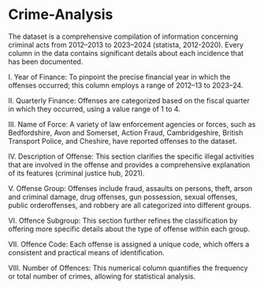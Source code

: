 # Crime-Analysis

The dataset is a comprehensive compilation of information concerning criminal acts from
2012–2013 to 2023–2024 (statista, 2012-2020). Every column in the data contains
significant details about each incidence that has been documented.

I. Year of Finance: To pinpoint the precise financial year in which the offenses
occurred; this column employs a range of 2012–13 to 2023–24.

II. Quarterly Finance: Offenses are categorized based on the fiscal quarter in which
they occurred, using a value range of 1 to 4.

III. Name of Force: A variety of law enforcement agencies or forces, such as
Bedfordshire, Avon and Somerset, Action Fraud, Cambridgeshire, British Transport
Police, and Cheshire, have reported offenses to the dataset.

IV. Description of Offense: This section clarifies the specific illegal activities that are
involved in the offense and provides a comprehensive explanation of its features
(criminal justice hub, 2021).

V. Offense Group: Offenses include fraud, assaults on persons, theft, arson and criminal damage, drug offenses, gun possession, sexual offenses, public orderoffenses, and robbery are all categorized into different groups.

VI. Offence Subgroup: This section further refines the classification by offering more specific details about the type of offense within each group.

VII. Offence Code: Each offense is assigned a unique code, which offers a consistent
and practical means of identification.

VIII. Number of Offences: This numerical column quantifies the frequency or total
number of crimes, allowing for statistical analysis.
